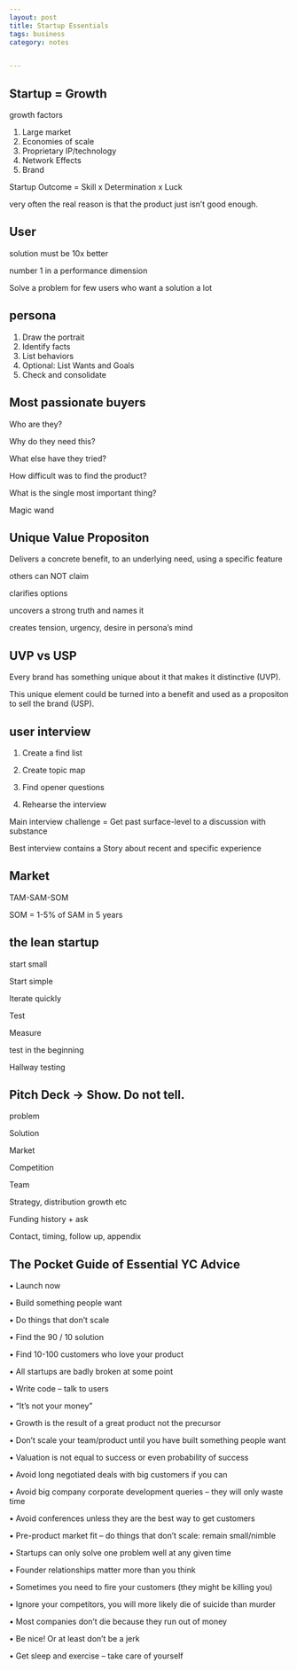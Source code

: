 ```yaml
---
layout: post
title: Startup Essentials
tags: business
category: notes


---
```


## Startup = Growth

growth factors

1. Large market
2. Economies of scale
3. Proprietary IP/technology
4. Network Effects
5. Brand

Startup Outcome = Skill x Determination x Luck

very often the real reason is that the product just isn’t good enough.


## User

solution must be 10x better

number 1 in a performance dimension

Solve a problem
for few users who
want a solution a lot


## persona

1. Draw the portrait
2. Identify facts
3. List behaviors
4. Optional: List Wants and Goals
5. Check and consolidate

## Most passionate buyers

Who are they?

Why do they need this?

What else have they tried?

How difficult was to find the product?

What is the single most important thing?

Magic wand


## Unique Value Propositon
Delivers a concrete benefit,
to an underlying need, using a
specific feature

others can NOT claim

clarifies options

uncovers a strong truth and names it

creates tension, urgency, desire in persona’s mind

## UVP vs USP
Every brand has something
unique about it that makes it
distinctive (UVP). 

This unique
element could be turned into a
benefit and used as a propositon
to sell the brand (USP).

## user interview
1. Create a find list

2. Create topic map

3. Find opener questions

4. Rehearse the interview

Main interview challenge =
Get past surface-level to a
discussion with substance

Best interview
contains a Story
about recent and specific
experience


## Market

TAM-SAM-SOM

SOM = 1-5% of SAM in 5 years


## the lean startup

start small

Start simple 

Iterate quickly 

Test 

Measure 

test in the beginning

Hallway testing 


## Pitch Deck -> Show. Do not tell.
problem 

Solution 

Market 

Competition

Team 

Strategy, distribution growth etc 

Funding history + ask 

Contact, timing, follow up, appendix 


## The Pocket Guide of Essential YC Advice


• Launch now

• Build something people want

• Do things that don’t scale

• Find the 90 / 10 solution

• Find 10-100 customers who love your product

• All startups are badly broken at some point

• Write code – talk to users

• “It’s not your money”

• Growth is the result of a great product not the precursor

• Don’t scale your team/product until you have built something people want

• Valuation is not equal to success or even probability of success

• Avoid long negotiated deals with big customers if you can

• Avoid big company corporate development queries – they will only waste time

• Avoid conferences unless they are the best way to get customers

• Pre-product market fit – do things that don’t scale: remain small/nimble

• Startups can only solve one problem well at any given time

• Founder relationships matter more than you think

• Sometimes you need to fire your customers (they might be killing you)

• Ignore your competitors, you will more likely die of suicide than murder

• Most companies don’t die because they run out of money

• Be nice! Or at least don’t be a jerk

• Get sleep and exercise – take care of yourself




